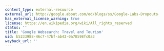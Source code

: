```yaml
---
content_type: external-resource
external_url: http://google.about.com/od/blogs/ss/Google-Labs-Dropouts-And-Failures_2.htm
has_external_license_warning: true
license: https://en.wikipedia.org/wiki/All_rights_reserved
status: ''
title: 'Google Websearch: Travel and Tourism'
uid: b5233988-46c7-47bf-ab43-0a78598fc0a3
wayback_url: ''
---
```

